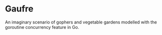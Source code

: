 # Gaufre

An imaginary scenario of gophers and vegetable gardens modelled with the goroutine concurrency feature in Go.

